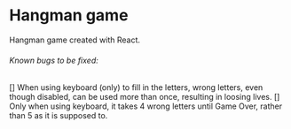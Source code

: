 # Hangman game

Hangman game created with React.

###### Known bugs to be fixed: 
[] When using keyboard (only) to fill in the letters, wrong letters, even though disabled, can be used more than once, resulting in loosing lives.
[] Only when using keyboard, it takes 4 wrong letters until Game Over, rather than 5 as it is supposed to. 

